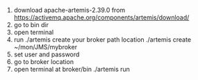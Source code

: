 
1. download apache-artemis-2.39.0 from https://activemq.apache.org/components/artemis/download/
2. go to bin dir
3. open terminal
4. run ./artemis create your broker path location
	./artemis create ~/mon/JMS/mybroker
5. set user and password
6. go to broker location
7. open terminal at broker/bin
      ./artemis run
